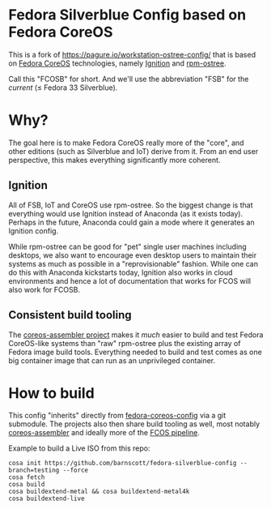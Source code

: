 Fedora Silverblue Config based on Fedora CoreOS
===

This is a fork of https://pagure.io/workstation-ostree-config/
that is based on [Fedora CoreOS](https://coreos.fedoraproject.org/)
technologies, namely [Ignition](https://github.com/coreos/ignition)
and [rpm-ostree](https://github.com/coreos/rpm-ostree/).

Call this "FCOSB" for short.  And we'll use the abbreviation
"FSB" for the *current* (≤ Fedora 33 Silverblue). 

Why?
===

The goal here is to make Fedora CoreOS really more of the "core",
and other editions (such as Silverblue and IoT) derive from it.
From an end user perspective, this makes everything significantly
more coherent.

## Ignition

All of FSB, IoT and CoreOS use rpm-ostree.  So the biggest
change is that everything would use Ignition instead of
Anaconda (as it exists today).  Perhaps in the future,
Anaconda could gain a mode where it generates an Ignition
config.

While rpm-ostree can be good for "pet" single user machines
including desktops, we also want to encourage even desktop
users to maintain their systems as much as possible
in a "reprovisionable" fashion.  While one can do this with
Anaconda kickstarts today, Ignition also works in cloud
environments and hence a lot of documentation that works for FCOS
will also work for FCOSB.

## Consistent build tooling

The [coreos-assembler project](https://github.com/coreos/coreos-assembler/) makes it *much* easier to build
and test Fedora CoreOS-like systems than "raw" rpm-ostree
plus the existing array of Fedora image build tools.  Everything
needed to build and test comes as one big container image
that can run as an unprivileged container.

How to build
===

This config "inherits" directly from [fedora-coreos-config](https://github.com/coreos/fedora-coreos-config)
via a git submodule. The projects also then share build tooling as well, most notably
[coreos-assembler](https://github.com/coreos/coreos-assembler/) and
ideally more of the [FCOS pipeline](https://github.com/coreos/fedora-coreos-pipeline).

Example to build a Live ISO from this repo:

```
cosa init https://github.com/barnscott/fedora-silverblue-config --branch=testing --force
cosa fetch
cosa build
cosa buildextend-metal && cosa buildextend-metal4k
cosa buildextend-live
```

